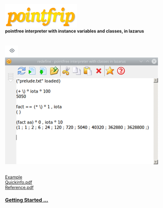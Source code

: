 ![pointfrip](https://raw.githubusercontent.com/pointfree-interpreter/pointfrip/main/images/pflogo.png) \
**pointfree interpreter with instance variables and classes, in lazarus**
#
![eye](https://raw.githubusercontent.com/pointfree-interpreter/pointfrip/main/images/eye.png)
![tahoma-fact](https://raw.githubusercontent.com/pointfree-interpreter/pointfrip/main/images/tahoma-fact.png)

\
[Example](https://github.com/pointfree-interpreter/pointfrip/blob/main/examples/drache.txt) \
[Quickinfo.pdf](https://github.com/pointfree-interpreter/pointfrip/blob/main/examples/documents/quickinfo.pdf) \
[Reference.pdf](https://github.com/pointfree-interpreter/pointfrip/blob/main/examples/documents/reference.pdf)

### [Getting Started ...](https://github.com/pointfree-interpreter/pointfrip/blob/main/Getting%20Started.md)

